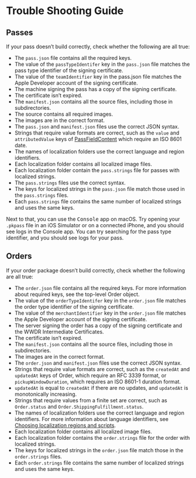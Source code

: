 # Trouble Shooting Guide

## Passes

If your pass doesn’t build correctly, check whether the following are all true:
- The `pass.json` file contains all the required keys.
- The value of the `passTypeIdentifer` key in the `pass.json` file matches the pass type identifier of the signing certificate.
- The value of the `teamIdentifier` key in the pass.json file matches the Apple Developer account of the signing certificate.
- The machine signing the pass has a copy of the signing certificate.
- The certificate isn’t expired.
- The `manifest.json` contains all the source files, including those in subdirectories.
- The source contains all required images.
- The images are in the correct format.
- The `pass.json` and `manifest.json` files use the correct JSON syntax.
- Strings that require value formats are correct, such as the `value` and `attributedValue` keys of [PassFieldContent](https://developer.apple.com/documentation/walletpasses/passfieldcontent) which require an ISO 8601 date.
- The names of localization folders use the correct language and region identifiers.
- Each localization folder contains all localized image files.
- Each localization folder contain the `pass.strings` file for passes with localized strings.
- The `pass.strings` files use the correct syntax.
- The keys for localized strings in the `pass.json` file match those used in the `pass.strings` files.
- Each `pass.strings` file contains the same number of localized strings and uses the same keys.

Next to that, you can use the <kbd>Console</kbd> app on macOS. Try opening your `.pkpass` file in an iOS Simulator or on a connected iPhone, and you should see logs in the Console app.
You can try searching for the pass type identifier, and you should see logs for your pass.

## Orders

If your order package doesn’t build correctly, check whether the following are all true:
- The `order.json` file contains all the required keys. For more information about required keys, see the top-level Order object.
- The value of the `orderTypeIdentifer` key in the `order.json` file matches the order type identifier of the signing certificate.
- The value of the `merchantIdentifier` key in the `order.json` file matches the Apple Developer account of the signing certificate.
- The server signing the order has a copy of the signing certificate and the WWDR Intermediate Certificates.
- The certificate isn’t expired.
- The `manifest.json` contains all the source files, including those in subdirectories.
- The images are in the correct format.
- The `order.json` and `manifest.json` files use the correct JSON syntax.
- Strings that require value formats are correct, such as the `createdAt` and `updatedAt` keys of Order, which require an RFC 3339 format, or `pickupWindowDuration`, which requires an ISO 8601-1 duration format.
- `updatedAt` is equal to `createdAt` if there are no updates, and `updatedAt` is monotonically increasing.
- Strings that require values from a finite set are correct, such as `Order.status` and `Order.ShippingFulfillment.status`.
- The names of localization folders use the correct language and region identifiers. For more information about language identifiers, see [Choosing localization regions and scripts](https://developer.apple.com/documentation/Xcode/choosing-localization-regions-and-scripts).
- Each localization folder contains all localized image files.
- Each localization folder contains the `order.strings` file for the order with localized strings.
- The keys for localized strings in the `order.json` file match those in the `order.strings` files.
- Each `order.strings` file contains the same number of localized strings and uses the same keys.
